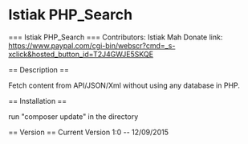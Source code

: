 Istiak PHP_Search
========

=== Istiak PHP_Search ===
Contributors: Istiak Mah
Donate link: https://www.paypal.com/cgi-bin/webscr?cmd=_s-xclick&hosted_button_id=T2J4GWJE5SKQE


== Description ==

Fetch content from API/JSON/Xml without using any database in PHP. 

== Installation ==

run "composer update" in the directory

== Version ==
Current Version 1:0 -- 12/09/2015

